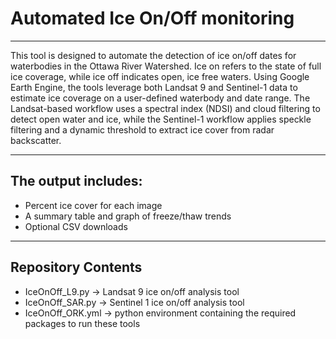 # Automated Ice On/Off monitoring
---

This tool is designed to automate the detection of ice on/off dates for waterbodies in the Ottawa River Watershed. Ice on refers to the state of full ice coverage, while ice off indicates open, ice free waters. 
Using Google Earth Engine, the tools leverage both Landsat 9 and Sentinel-1 data to estimate ice coverage on a user-defined waterbody and date range. The Landsat-based workflow uses a spectral index (NDSI) and cloud filtering to detect open water and ice, while the Sentinel-1 workflow applies speckle filtering and a dynamic threshold to extract ice cover from radar backscatter.

---
## The output includes: 
* Percent ice cover for each image
* A summary table and graph of freeze/thaw trends
* Optional CSV downloads

---
## Repository Contents
* IceOnOff_L9.py &rarr; Landsat 9 ice on/off analysis tool
* IceOnOff_SAR.py &rarr; Sentinel 1 ice on/off analysis tool
* IceOnOff_ORK.yml &rarr; python environment containing the required packages to run these tools
